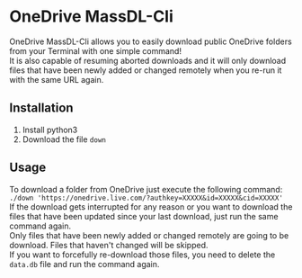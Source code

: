 # OneDrive MassDL-Cli
OneDrive MassDL-Cli allows you to easily download public OneDrive folders from your Terminal with one simple command! \
It is also capable of resuming aborted downloads and it will only download files that have been newly added or changed remotely when you re-run it with the same URL again.

## Installation
1. Install python3
2. Download the file `down`

## Usage
To download a folder from OneDrive just execute the following command: \
`./down 'https://onedrive.live.com/?authkey=XXXXX&id=XXXXX&cid=XXXXX'` \
If the download gets interrupted for any reason or you want to download the files that have been updated since your last download, just run the same command again. \
Only files that have been newly added or changed remotely are going to be download. Files that haven't changed will be skipped. \
If you want to forcefully re-download those files, you need to delete the `data.db` file and run the command again.
